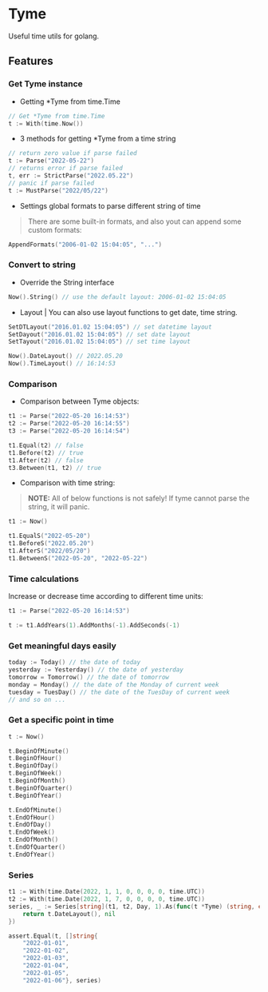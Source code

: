 # Tyme
Useful time utils for golang.
## Features
### Get Tyme instance
- Getting *Tyme from time.Time
```go
// Get *Tyme from time.Time
t := With(time.Now())
```
- 3 methods for getting *Tyme from a time string
```go
// return zero value if parse failed
t := Parse("2022-05-22")
// returns error if parse failed
t, err := StrictParse("2022.05.22")
// panic if parse failed
t := MustParse("2022/05/22")
```
- Settings global formats to parse different string of time
> There are some built-in formats, and also yout can append some custom formats:
```go
AppendFormats("2006-01-02 15:04:05", "...")
```

### Convert to string
- Override the String interface
```go
Now().String() // use the default layout: 2006-01-02 15:04:05
```
- Layout
| You can also use layout functions to get date, time string.
```go
SetDTLayout("2016.01.02 15:04:05") // set datetime layout
SetDayout("2016.01.02 15:04:05") // set date layout
SetTayout("2016.01.02 15:04:05") // set time layout

Now().DateLayout() // 2022.05.20
Now().TimeLayout() // 16:14:53
```

### Comparison
- Comparison between Tyme objects:
```go
t1 := Parse("2022-05-20 16:14:53")
t2 := Parse("2022-05-20 16:14:55")
t3 := Parse("2022-05-20 16:14:54")

t1.Equal(t2) // false
t1.Before(t2) // true
t1.After(t2) // false
t3.Between(t1, t2) // true
```
- Comparison with time string:
> **NOTE:** All of below functions is not safely! If tyme cannot parse the string, it will panic.
```go
t1 := Now()

t1.EqualS("2022-05-20")
t1.BeforeS("2022.05.20")
t1.AfterS("2022/05/20")
t1.BetweenS("2022-05-20", "2022-05-22")
```

### Time calculations
Increase or decrease time according to different time units:
```go
t1 := Parse("2022-05-20 16:14:53")

t := t1.AddYears(1).AddMonths(-1).AddSeconds(-1)
```

### Get meaningful days easily
```go
today := Today() // the date of today
yesterday := Yesterday() // the date of yesterday
tomorrow = Tomorrow() // the date of tomorrow
monday = Monday() // the date of the Monday of current week
tuesday = TuesDay() // the date of the TuesDay of current week
// and so on ... 
```

### Get a specific point in time
```go
t := Now()

t.BeginOfMinute()
t.BeginOfHour()
t.BeginOfDay()
t.BeginOfWeek()
t.BeginOfMonth()
t.BeginOfQuarter()
t.BeginOfYear()

t.EndOfMinute()
t.EndOfHour()
t.EndOfDay()
t.EndOfWeek()
t.EndOfMonth()
t.EndOfQuarter()
t.EndOfYear()
```

### Series
```go
t1 := With(time.Date(2022, 1, 1, 0, 0, 0, 0, time.UTC))
t2 := With(time.Date(2022, 1, 7, 0, 0, 0, 0, time.UTC))
series, _ := Series[string](t1, t2, Day, 1).As(func(t *Tyme) (string, error) {
    return t.DateLayout(), nil
})

assert.Equal(t, []string{
    "2022-01-01",
    "2022-01-02",
    "2022-01-03",
    "2022-01-04",
    "2022-01-05",
    "2022-01-06"}, series)
```
